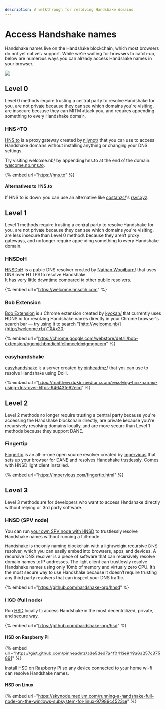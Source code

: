 ```yaml
---
description: A walkthrough for resolving Handshake domains
---
```


# Access Handshake names

Handshake names live on the Handshake blockchain, which most browsers do not yet natively support. While we're waiting for browsers to catch-up, below are numerous ways you can already access Handshake names in your browser.

![](<../.gitbook/assets/HNS Resolvers.png>)

## Level 0

Level 0 methods require trusting a central party to resolve Handshake for you, are not private because they can see which domains you're visiting, are insecure because they can MITM attack you, and requires appending something to every Handshake domain.

### HNS↗TO

[HNS.to](https://hns.to/) is a proxy gateway created by [nijynot/](http://nijynot/) that you can use to access Handshake domains without installing anything or changing your DNS settings.

Try visiting welcome.nb/ by appending hns.to at the end of the domain: [welcome.nb.hns.to](http://welcome.nb.hns.to).

{% embed url="https://hns.to" %}

#### Alternatives to HNS.to

If HNS.to is down, you can use an alternative like [costanzo/](http://costanzo/)'s [rsvr.xyz](https://rsvr.xyz).


## Level 1

Level 1 methods require trusting a central party to resolve Handshake for you, are not private because they can see which domains you're visiting, are less insecure than Level 0 methods because they aren't proxy gateways, and no longer require appending something to every Handshake domain.

### HNSDoH

[HNSDoH](https://welcome.hnsdoh.com) is a public DNS resolver created by [Nathan.Woodburn/](https://nathan.woodburn.au/) that uses DNS over HTTPS to resolve Handshake.  
It has very little downtime compared to other public resolvers.

{% embed url="https://welcome.hnsdoh.com" %}

### Bob Extension

[Bob Extension](https://chrome.google.com/webstore/detail/bob-extension/ogcmjchbmdichlfelhmceldndgmgpcem) is a Chrome extension created by [kyokan/](http://kyokan/) that currently uses HDNS.io for resolving Handshake names directly in your Chrome browser's search bar — try using it to search "[http://welcome.nb/](http://welcome.nb/)".&#x20;

{% embed url="https://chrome.google.com/webstore/detail/bob-extension/ogcmjchbmdichlfelhmceldndgmgpcem" %}

### easyhandshake

[easyhandshake](https://easyhandshake.com) is a server created by [pinheadmz/](https://pinheadmz/) that you can use to resolve Handshake using DoH.

{% embed url="https://matthewzipkin.medium.com/resolving-hns-names-using-dns-over-https-94643fe62ecd" %}

## Level 2

Level 2 methods no longer require trusting a central party because you're accessing the Handshake blockchain directly, are private because you're recursively resolving domains locally, and are more secure than Level 1 methods because they support DANE.

### Fingertip

[Fingertip](https://impervious.com/fingertip.html) is an all-in-one open source resolver created by [Impervious](https://impervious.com) that sets up your browser for DANE and resolves Handshake trustlessly. Comes with HNSD light client installed.

{% embed url="https://impervious.com/fingertip.html" %}

## Level 3

Level 3 methods are for developers who want to access Handshake directly without relying on 3rd party software.

### HNSD (SPV node)

You can run [your own SPV node with HNSD](https://github.com/handshake-org/hnsd) to trustlessly resolve Handshake names without running a full-node.

Handshake is the only naming blockchain with a lightweight recursive DNS resolver, which you can easily embed into browsers, apps, and devices. A recursive DNS resolver is a piece of software that can recursively resolve domain names to IP addresses. The light client can trustlessly resolve Handshake names using only 10mb of memory and virtually zero CPU. It’s the most secure way to use Handshake because it doesn’t require trusting any third party resolvers that can inspect your DNS traffic.&#x20;

{% embed url="https://github.com/handshake-org/hnsd" %}

### HSD (full node)

Run [HSD](https://github.com/handshake-org/hsd) locally to access Handshake in the most decentralized, private, and secure way.

{% embed url="https://github.com/handshake-org/hsd" %}

#### HSD on Raspberry Pi

{% embed url="https://gist.github.com/pinheadmz/a3e5ded7a4f0413e948a6a257c375891" %}

Install HSD on Raspberry Pi so any device connected to your home wi-fi can resolve Handshake names.

#### HSD on Linux

{% embed url="https://skynode.medium.com/running-a-handshake-full-node-on-the-windows-subsystem-for-linux-97989c4523ae" %}
